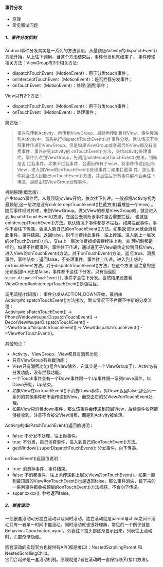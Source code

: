 #### 事件分发
* 原理
* 常见面试问题  [](../aQA/answer/android/事件分发QA.md)

##### 1、事件分发机制

Android事件分发其实是一系列的方法调用，从最顶级Activity的dispatchEvent()方法开始，从上往下调用，当这个方法结束后，事件分发也就结束了。
事件传递相关方法：ViewGroup有3个相关方法:

* dispatchTouchEvent（MotionEvent）：用于分发touch事件；
* onInterceptTouchEvent（MotionEvent）：是否拦截分发事件；
* onTouchEvent（MotionEvent）：处理(消费)事件；

View只有2个方法：

* dispatchTouchEvent（MotionEvent）：用于分发touch事件；
* onTouchEvent（MotionEvent）：处理事件；


简述版：
> 事件先传到Activity、再传到ViewGroup、最终再传到目标View。事件传递到Activity中，首先执行dispatchTouchEvent()对
> 事件分发。默认情况下会将事件传递到ViewGroup。但是如果ViewGroup或者最后的View都没有消费事件，事件进到activity的
> onTouchEvent()方法，交给activity处理事件。事件传递到ViewGroup，先调用onInterceptTouchEvent()方法，判断是否
> 拦截事件。如果不拦截事件，会遍历所有子view，将事件传递到目标View，进入到View的onTouchEvent()处理事件；如果拦截事
> 件，那么事件将会进入到自己onTouchEvent()方法，并且往后所有事件都不会再往下传递，最终由该ViewGroup处理事件。


机制原理(概念版)：  
产生touch事件后，从最顶级父view开始，依次往下传递。一般都将Activity视为最顶层,这一层次是没有onInterceptTouchEvent()拦截方法(看成是一个View)
。随后事件经过传递，来到ViewGroup。做父View的都是ViewGroup的，就会进入到dispatchTouchEvent()方法，在这会去判断该事件是否需要拦截，
也就是onInterceptTouchEvent()方法。默认情况下事件都是不拦截。如果拦截事件，事件不会往下传递，会进入到自己的onTouchEvent()方法。如果返
回true就会消费此事件，事件结束。返回false，则不消费掉此事件，往上传递。进入到上一层次的onTouchEvent()方法，交由上一层次消费掉或者继续往上抛，处
理机制都是一样的。如果不拦截事件，事件往下传递，通过遍历子View最终定位到目标View，进入View的onTouchEvent()方法。对于onTouchEvent()方法，返
回true，消费事件，事件结束；返回false，不处理事件，事件往上传递，进入到上级的onTouchEvent方法。对于dispatchTouchEvent()方法，在这个方法
里注意的是无论返回true还是false，事件都不会往下分发，只有当返回`super.dispatchTouchEvent()`, 事件才会往下分发。当然结果还要看
ViewGroup#onInterceptTouchEvent()是否拦截。

调用流程(代码版)： 事件分发从ACTION_DOWN开始，最初由Activity#dispatchTouchEvent()方法接收，默认情况下不拦截不中断的分发流程：  
Activity#disPatchTouchEvent() -> PhoneWindow#superDispatchTouchEvent() ->
DecorView#superDispatchTouchEvent()
->ViewGroup#dispatchTouchEvent() -> View#dispatchTouchEvent() ->View#onTouchEvent()。

其他的点：

* Activity、ViewGroup、View都具有消费功能；
* 只有ViewGroup有拦截功能；
* View只有消费功能(组合View除外，它其实是一个ViewGroup了)，Activity有分发功能，没有拦截功能。
* 一个Touch事件会有一个Down事件跟一个Up事件跟一系列move事件。以Down开始，Up结束。
* 如果View在onTouchEvent()不消费Down事件，对Down返回false,那么同一系列的其他事件都不会传递到View，而交由它的父View#onTouchEvent处理。
* 如果View只消费down事件，那么该事件会传递到顶层View，后续事件依然能够接收到。注意不会被父View消费，而是到Activity被处理。

Activity的disPatchTouchEvent()返回值说明：

* false: 不分发不处理，往上抛事件。
* true: 不分发，自己消费事件，进入到自己的onTouchEvent()方法。
* getWindow().superDispatchTouchEvent(): 分发事件，向下传递。

onTouchEvent()返回值说明：

* true: 消费掉事件，事件结束。
* false: 不消费事件，往上抛传递到上层次View的onTouchEvent()。如果一直到最顶层的View#onTouchEvent()也是返回false，那么事件消失，接下来的
  一系列事件都会被顶层的onTouchEvent()方法捕获，不会向下传递。
* super.xxxxx(): 参考返回false。

##### 2、嵌套滚动

一般嵌套滚动可分独立滚动以及同时滚动。独立滚动就是parent与child之间不滚 动只有一者单一时间下能滚动。同时滚动就也很好理解，常见的一个例子就是
Behavior+CoordinatorLayout。列表往下拉头部逐渐显示出来，列表往上滚动时，头部渐渐隐藏。

嵌套滚动的实现官方也提供有API(都是接口)：NestedScrollingParent 和 NestedScrollingChild。     
它们合起来是一套滚动机制。原理就是2者在滚动时一直保持联系(接口方法)。